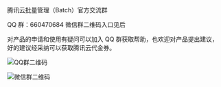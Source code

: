 腾讯云批量管理（Batch）官方交流群

QQ 群：660470684
微信群二维码入口见后

对产品的申请和使用有疑问可以加入 QQ 群获取帮助，也欢迎对产品提出建议，好的建议经采纳可以获取腾讯云代金券。

![QQ群二维码](https://mc.qcloudimg.com/static/img/48366ecf859b1483cc0aeb00d46bc168/batchQQercode.jpg)

![微信群二维码](https://mc.qcloudimg.com/static/img/3f0530b5f1ab936f1c15674f4433c582/image.png)
